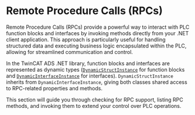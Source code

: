 # Remote Procedure Calls (RPCs)

Remote Procedure Calls (RPCs) provide a powerful way to interact with PLC function blocks and interfaces by invoking methods directly from your .NET client application. This approach is particularly useful for handling structured data and executing business logic encapsulated within the PLC, allowing for streamlined communication and control.

In the TwinCAT ADS .NET library, function blocks and interfaces are represented as dynamic types ([`DynamicStructInstance`](https://infosys.beckhoff.com/content/1033/tc3_ads.net/9409764107.html?id=6274677468644360560) for function blocks and [`DynamicInterfaceInstance`](https://infosys.beckhoff.com/content/1033/tc3_ads.net/12395675659.html?id=7340312406529576735) for interfaces). `DynamicStructInstance` inherits from `DynamicInterfaceInstance`, giving both classes shared access to RPC-related properties and methods. 

This section will guide you through checking for RPC support, listing RPC methods, and invoking them to extend your control over PLC operations.